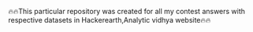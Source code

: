 🔥🔥This particular repository was created for all my contest answers with respective datasets in Hackerearth,Analytic vidhya website🔥🔥
